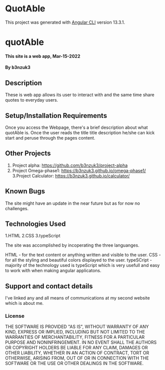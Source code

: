 # QuotAble

This project was generated with [Angular CLI](https://github.com/angular/angular-cli) version 13.3.1.
# quotAble
#### This site is a web app, Mar-15-2022
#### By b3nzuk3
## Description
These is web app allows its user to interact with and the same time share quotes to everyday users.
## Setup/Installation Requirements
Once you access the Webpage, there's a brief description about what quotAble is.
Once the user reads the title title description he/she can kick start and peruse through the pages content. 
## Other Projects
1. Project alpha:
https://github.com/b3nzuk3/project-alpha
2. Project Omega-phase1:
https://b3nzuk3.github.io/omega-phase1/
3.Project Calculator:
https://b3nzuk3.github.io/calculator/

## Known Bugs
The site might have an update in the near future but as for now no challenges.
## Technologies Used
1.HTML
2.CSS
3.typeScript

The site was accomplished by incoperating the three languanges.

HTML - for the text content or anything written and visible to the user.
CSS - for all the styling and beautiful colors displayed to the user.
typeSCript - majority of the technology used is typeScript which is very usefull and easy to work with when making angular applicatons. 
 
## Support and contact details
I've linked any and all means of communications at my second website which is about me.
### License
THE SOFTWARE IS PROVIDED "AS IS", WITHOUT WARRANTY OF ANY KIND,
EXPRESS OR IMPLIED, INCLUDING BUT NOT LIMITED TO THE WARRANTIES OF
MERCHANTABILITY, FITNESS FOR A PARTICULAR PURPOSE AND
NONINFRINGEMENT. IN NO EVENT SHALL THE AUTHORS OR COPYRIGHT HOLDERS BE
LIABLE FOR ANY CLAIM, DAMAGES OR OTHER LIABILITY, WHETHER IN AN ACTION
OF CONTRACT, TORT OR OTHERWISE, ARISING FROM, OUT OF OR IN CONNECTION
WITH THE SOFTWARE OR THE USE OR OTHER DEALINGS IN THE SOFTWARE.
